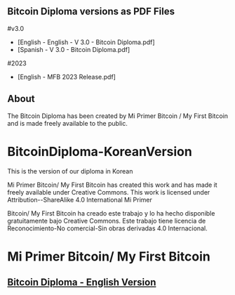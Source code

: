 ## Bitcoin Diploma versions as PDF Files
#v3.0
- [English - English - V 3.0 - Bitcoin Diploma.pdf]
- [Spanish - V 3.0 - Bitcoin Diploma.pdf]

#2023 
- [English - MFB 2023 Release.pdf]

## About

The Bitcoin Diploma has been created by Mi Primer Bitcoin / My First Bitcoin and is made freely available to the public.

# BitcoinDiploma-KoreanVersion
This is the version of our diploma in Korean

Mi Primer Bitcoin/ My First Bitcoin has created this work and has made it freely available under Creative Commons. This work is licensed under Attribution--ShareAlike 4.0 International Mi Primer 

Bitcoin/ My First Bitcoin ha creado este trabajo y lo ha hecho disponible gratuitamente bajo Creative Commons. Este trabajo tiene licencia de Reconocimiento-No comercial-Sin obras derivadas 4.0 Internacional.

# Mi Primer Bitcoin/ My First Bitcoin 
## [Bitcoin Diploma - English Version](https://github.com/MyFirstBitcoin/Bitcoin-Diploma/blob/4503a065e19eae5e38f018f3e8cdb5077fcba9fa/My%20First%20Bitcoin%20-%20Student%20Workbook%20(V2023)_spreads_Final_Optimizer.pdf)

